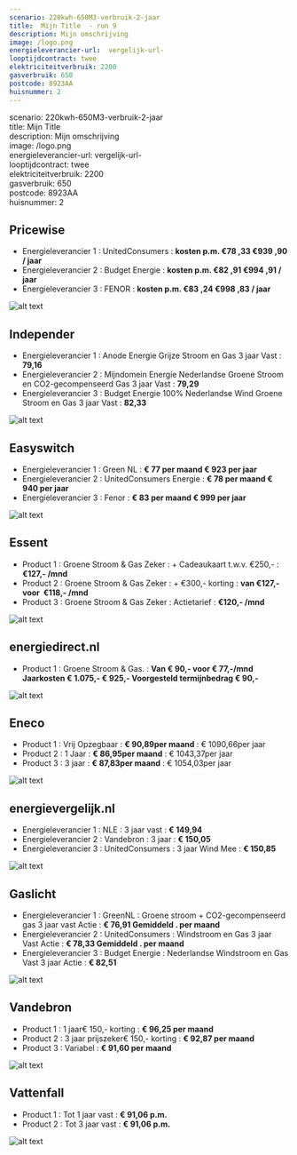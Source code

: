 ```yaml
---
scenario: 220kwh-650M3-verbruik-2-jaar  
title:  Mijn Title  - run 9 
description: Mijn omschrijving  
image: /logo.png  
energieleverancier-url:  vergelijk-url-  
looptijdcontract: twee  
elektriciteitverbruik: 2200  
gasverbruik: 650  
postcode: 8923AA  
huisnummer: 2  
---
```

scenario: 220kwh-650M3-verbruik-2-jaar  
title:  Mijn Title  
description: Mijn omschrijving  
image: /logo.png  
energieleverancier-url:  vergelijk-url-  
looptijdcontract: twee  
elektriciteitverbruik: 2200  
gasverbruik: 650  
postcode: 8923AA  
huisnummer: 2  


## Pricewise    
    
- Energieleverancier 1 :  UnitedConsumers  :  **kosten p.m. €78 ,33 €939 ,90 / jaar**  
- Energieleverancier 2 :  Budget Energie :  **kosten p.m. €82 ,91 €994 ,91 / jaar**  
- Energieleverancier 3 :  FENOR :  **kosten p.m. €83 ,24 €998 ,83 / jaar** 
 
![alt text](/img/el/pricewise-220kwh-650M3-verbruik-2-jaar-week3.png "Vergelijk energietarieven Pricewise")
## Independer    
  
- Energieleverancier 1 :  Anode Energie Grijze Stroom en Gas 3 jaar Vast  :  **79,16**  
- Energieleverancier 2 :  Mijndomein Energie Nederlandse Groene Stroom en CO2-gecompenseerd Gas 3 jaar Vast :  **79,29**  
- Energieleverancier 3 :  Budget Energie 100% Nederlandse Wind Groene Stroom en Gas 3 jaar Vast :  **82,33**  

 
![alt text](/img/el/independer-220kwh-650M3-verbruik-2-jaar-week3.png "Vergelijk energietarieven Independer")
## Easyswitch    
 
- Energieleverancier 1 :  Green NL  : **€ 77 per maand € 923 per jaar**   
- Energieleverancier 2 :  UnitedConsumers Energie : **€ 78 per maand € 940 per jaar**  
- Energieleverancier 3 :  Fenor :  **€ 83 per maand € 999 per jaar**   
 
![alt text](/img/el/easyswitch-220kwh-650M3-verbruik-2-jaar-week3.png "Vergelijk energietarieven Easyswitch")
## Essent    
  
- Product 1 :  Groene Stroom & Gas Zeker  : + Cadeaukaart t.w.v. €250,-  : **€127,- /mnd**  
- Product 2 :  Groene Stroom & Gas Zeker : + €300,- korting  : **van €127,- voor  €118,- /mnd**  
- Product 3 :  Groene Stroom & Gas Zeker :  Actietarief  : **€120,- /mnd**  

![alt text](/img/el/essent-220kwh-650M3-verbruik-2-jaar-week3.png "Vergelijk energietarieven Essent")

## energiedirect.nl    

- Product 1 :  Groene Stroom & Gas.  : **Van € 90,- voor € 77,-/mnd Jaarkosten € 1.075,- € 925,- Voorgesteld termijnbedrag € 90,-**  
 
![alt text](/img/el/energiedirect-220kwh-650M3-verbruik-2-jaar-week3.png "Vergelijk energietarieven energiedirect.nl")
## Eneco    
   
- Product 1 :  Vrij Opzegbaar  : **€ 90,89per maand**  : € 1090,66per jaar  
- Product 2 :  1 Jaar : **€ 86,95per maand**  : € 1043,37per jaar  
- Product 3 :  3 jaar :  **€ 87,83per maand**  : € 1054,03per jaar  
 
![alt text](/img/el/eneco-220kwh-650M3-verbruik-2-jaar-week3.png "Vergelijk energietarieven Eneco")
## energievergelijk.nl    
   
- Energieleverancier 1 :  NLE  : 3 jaar vast   : **€ 149,94**  
- Energieleverancier 2 :  Vandebron : 3 jaar   : **€ 150,05**  
- Energieleverancier 3 :  UnitedConsumers :  3 jaar Wind Mee   : **€ 150,85**  
 
![alt text](/img/el/energievergelijk-220kwh-650M3-verbruik-2-jaar-week3.png "Vergelijk energietarieven energievergelijk.nl")
## Gaslicht    
  
- Energieleverancier 1 : GreenNL : Groene stroom + CO2-gecompenseerd gas 3 jaar vast Actie : **€ 76,91 Gemiddeld . per maand**   
- Energieleverancier 2 : UnitedConsumers : Windstroom en Gas 3 jaar Vast Actie : **€ 78,33 Gemiddeld . per maand**   
- Energieleverancier 3 : Budget Energie : Nederlandse Windstroom en Gas Vast 3 jaar Actie : **€ 82,51**  

![alt text](/img/el/gaslicht-220kwh-650M3-verbruik-2-jaar-week3.png "Vergelijk energietarieven gaslicht")
## Vandebron    

- Product 1 :  1 jaar€ 150,- korting  :  **€ 96,25 per maand**   
- Product 2 :  3 jaar prijszeker€ 150,- korting :  **€ 92,87 per maand**  
- Product 3 :  Variabel :  **€ 91,60 per maand**   
 
![alt text](/img/el/vandebron-220kwh-650M3-verbruik-2-jaar-week3.png "Vergelijk energietarieven VandeBron")
## Vattenfall    
  
- Product 1 :  Tot 1 jaar vast  : **€ 91,06 p.m.**   
- Product 2 :  Tot 3 jaar vast : **€ 91,06 p.m.**  

![alt text](/img/el/vattenfall-220kwh-650M3-verbruik-2-jaar-week3.png "Vergelijk energietarieven Vattenfall")